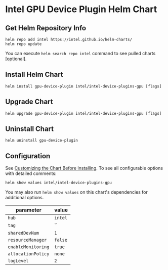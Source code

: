 # Intel GPU Device Plugin Helm Chart

## Get Helm Repository Info
```
helm repo add intel https://intel.github.io/helm-charts/
helm repo update
```

You can execute `helm search repo intel` command to see pulled charts [optional].

## Install Helm Chart
```
helm install gpu-device-plugin intel/intel-device-plugins-gpu [flags]
```
## Upgrade Chart
```
helm upgrade gpu-device-plugin intel/intel-device-plugins-gpu [flags]
```

## Uninstall Chart
```
helm uninstall gpu-device-plugin
```

## Configuration
See [Customizing the Chart Before Installing](https://helm.sh/docs/intro/using_helm/#customizing-the-chart-before-installing). To see all configurable options with detailed comments:

```console
helm show values intel/intel-device-plugins-gpu
```

You may also run `helm show values` on this chart's dependencies for additional options.

|parameter| value |
|---------|-----------|
| `hub` | `intel` |
| `tag` | `` |
| `sharedDevNum` | `1` |
| `resourceManager` | `false` |
| `enableMonitoring` | `true` |
| `allocationPolicy` | `none` |
| `logLevel` | `2` |
